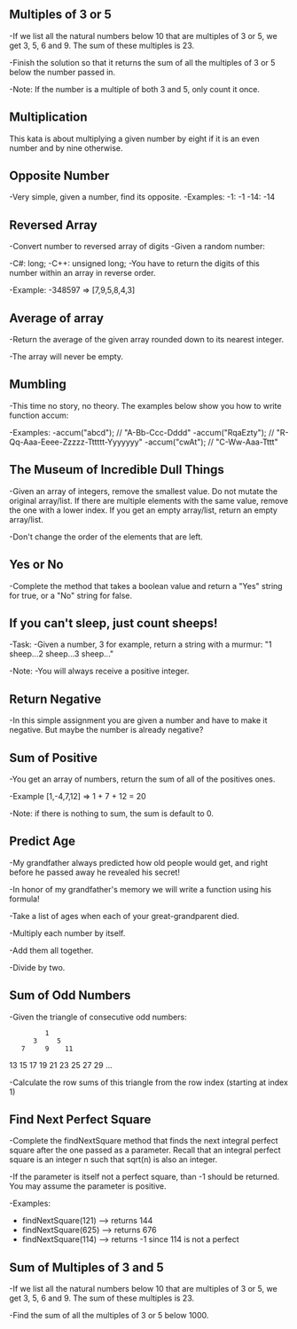 ## Multiples of 3 or 5

-If we list all the natural numbers below 10 that are multiples of 3 or 5, we get 3, 5, 6 and 9. The sum of these multiples is 23.

-Finish the solution so that it returns the sum of all the multiples of 3 or 5 below the number passed in.

-Note: If the number is a multiple of both 3 and 5, only count it once.


## Multiplication
This kata is about multiplying a given number by eight if it is an even number and by nine otherwise.

## Opposite Number
-Very simple, given a number, find its opposite.
-Examples:
-1: -1
-14: -14

## Reversed Array
-Convert number to reversed array of digits
-Given a random number:

-C#: long;
-C++: unsigned long;
-You have to return the digits of this number within an array in reverse order.

-Example:
-348597 => [7,9,5,8,4,3]

## Average of array
-Return the average of the given array rounded down to its nearest integer.

-The array will never be empty.

## Mumbling
-This time no story, no theory. The examples below show you how to write function accum:

-Examples:
-accum("abcd");    // "A-Bb-Ccc-Dddd"
-accum("RqaEzty"); // "R-Qq-Aaa-Eeee-Zzzzz-Tttttt-Yyyyyyy"
-accum("cwAt");    // "C-Ww-Aaa-Tttt"

## The Museum of Incredible Dull Things
-Given an array of integers, remove the smallest value. Do not mutate the original array/list. If there are multiple elements with the same value, remove the one with a lower index. If you get an empty array/list, return an empty array/list.

-Don't change the order of the elements that are left.

## Yes or No
-Complete the method that takes a boolean value and return a "Yes" string for true, or a "No" string for false.

## If you can't sleep, just count sheeps!

-Task:
-Given a number, 3 for example, return a string with a murmur: "1 sheep...2 sheep...3 sheep..."

-Note:
-You will always receive a positive integer.

## Return Negative

-In this simple assignment you are given a number and have to make it negative. But maybe the number is already negative?

## Sum of Positive

-You get an array of numbers, return the sum of all of the positives ones.

-Example [1,-4,7,12] => 1 + 7 + 12 = 20

-Note: if there is nothing to sum, the sum is default to 0.

## Predict Age 
-My grandfather always predicted how old people would get, and right before he passed away he revealed his secret!

-In honor of my grandfather's memory we will write a function using his formula!

-Take a list of ages when each of your great-grandparent died.

-Multiply each number by itself.

-Add them all together.

-Divide by two.

## Sum of Odd Numbers
-Given the triangle of consecutive odd numbers:

             1
          3     5
       7     9    11
   13    15    17    19
21    23    25    27    29
...

-Calculate the row sums of this triangle from the row index (starting at index 1)

## Find Next Perfect Square
-Complete the findNextSquare method that finds the next integral perfect square after the one passed as a parameter. Recall that an integral perfect square is an integer n such that sqrt(n) is also an integer.

-If the parameter is itself not a perfect square, than -1 should be returned. You may assume the parameter is positive.

-Examples:
- findNextSquare(121) --> returns 144
- findNextSquare(625) --> returns 676
- findNextSquare(114) --> returns -1 since 114 is not a perfect

## Sum of Multiples of 3 and 5
-If we list all the natural numbers below 10 that are multiples of 3 or 5, we get 3, 5, 6 and 9. The sum of these multiples is 23.

-Find the sum of all the multiples of 3 or 5 below 1000.


